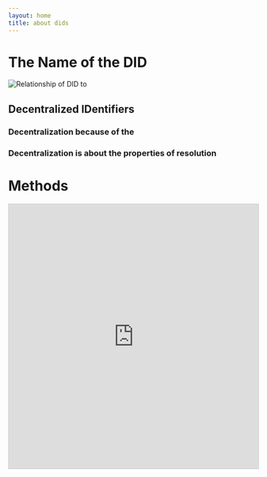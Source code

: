 ```yaml
---
layout: home
title: about dids
---
```

# The Name of the DID

![Relationship of DID to ](http://octodex.github.com/images/octdrey-catburn.jpg)

## Decentralized IDentifiers

### Decentralization because of the

### Decentralization is about the properties of resolution


# Methods

<iframe class="airtable-embed" src="https://airtable.com/embed/shrevimEgHmANk3Jj?backgroundColor=purple&viewControls=on" frameborder="0" onmousewheel="" width="100%" height="533" style="background: transparent; border: 1px solid #ccc;"></iframe>
